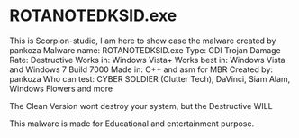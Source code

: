 # ROTANOTEDKSID.exe
This is Scorpion-studio, I am here to show case the malware created by pankoza
Malware name: ROTANOTEDKSID.exe
Type: GDI Trojan
Damage Rate: Destructive
Works in: Windows Vista+
Works best in: Windows Vista and Windows 7 Build 7000
Made in: C++ and asm for MBR
Created by: pankoza
Who can test: CYBER SOLDIER (Clutter Tech), DaVinci, Siam Alam, Windows Flowers and more

The Clean Version wont destroy your system, but the Destructive WILL

This malware is made for Educational and entertainment purpose.
